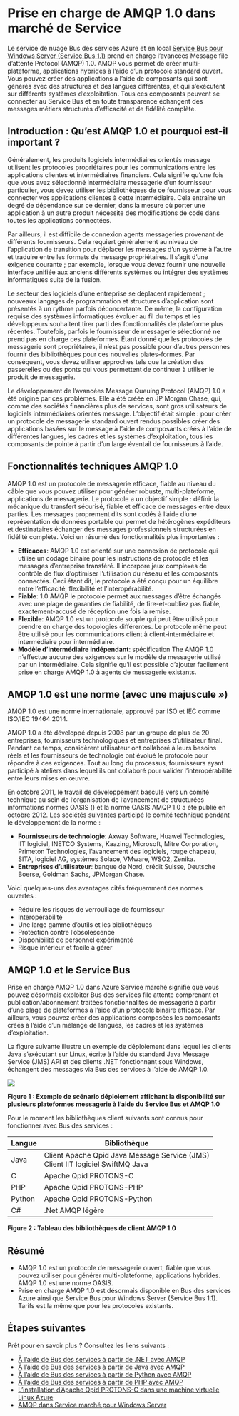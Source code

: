 <properties 
    pageTitle="Vue d’ensemble du service Bus AMQP | Microsoft Azure" 
    description="Découvrez comment utiliser les Advanced Message Queuing Protocol (AMQP) 1.0 dans Azure." 
    services="service-bus" 
    documentationCenter=".net" 
    authors="sethmanheim" 
    manager="timlt" 
    editor=""/>

<tags 
    ms.service="service-bus" 
    ms.workload="na" 
    ms.tgt_pltfrm="na" 
    ms.devlang="multiple" 
    ms.topic="article" 
    ms.date="09/29/2016" 
    ms.author="sethm"/>



# <a name="amqp-10-support-in-service-bus"></a>Prise en charge de AMQP 1.0 dans marché de Service

Le service de nuage Bus des services Azure et en local [Service Bus pour Windows Server (Service Bus 1.1)](https://msdn.microsoft.com/library/dn282144.aspx) prend en charge l’avancées Message file d’attente Protocol (AMQP) 1.0. AMQP vous permet de créer multi-plateforme, applications hybrides à l’aide d’un protocole standard ouvert. Vous pouvez créer des applications à l’aide de composants qui sont générés avec des structures et des langues différentes, et qui s’exécutent sur différents systèmes d’exploitation. Tous ces composants peuvent se connecter au Service Bus et en toute transparence échangent des messages métiers structurés d’efficacité et de fidélité complète.

## <a name="introduction-what-is-amqp-10-and-why-is-it-important"></a>Introduction : Qu’est AMQP 1.0 et pourquoi est-il important ?

Généralement, les produits logiciels intermédiaires orientés message utilisent les protocoles propriétaires pour les communications entre les applications clientes et intermédiaires financiers. Cela signifie qu’une fois que vous avez sélectionné intermédiaire messagerie d’un fournisseur particulier, vous devez utiliser les bibliothèques de ce fournisseur pour vous connecter vos applications clientes à cette intermédiaire. Cela entraîne un degré de dépendance sur ce dernier, dans la mesure où porter une application à un autre produit nécessite des modifications de code dans toutes les applications connectées. 

Par ailleurs, il est difficile de connexion agents messageries provenant de différents fournisseurs. Cela requiert généralement au niveau de l’application de transition pour déplacer les messages d’un système à l’autre et traduire entre les formats de message propriétaires. Il s’agit d’une exigence courante ; par exemple, lorsque vous devez fournir une nouvelle interface unifiée aux anciens différents systèmes ou intégrer des systèmes informatiques suite de la fusion.

Le secteur des logiciels d’une entreprise se déplacent rapidement ; nouveaux langages de programmation et structures d’application sont présentés à un rythme parfois déconcertante. De même, la configuration requise des systèmes informatiques évoluer au fil du temps et les développeurs souhaitent tirer parti des fonctionnalités de plateforme plus récentes. Toutefois, parfois le fournisseur de messagerie sélectionné ne prend pas en charge ces plateformes. Étant donné que les protocoles de messagerie sont propriétaires, il n’est pas possible pour d’autres personnes fournir des bibliothèques pour ces nouvelles plates-formes. Par conséquent, vous devez utiliser approches tels que la création des passerelles ou des ponts qui vous permettent de continuer à utiliser le produit de messagerie.

Le développement de l’avancées Message Queuing Protocol (AMQP) 1.0 a été origine par ces problèmes. Elle a été créée en JP Morgan Chase, qui, comme des sociétés financières plus de services, sont gros utilisateurs de logiciels intermédiaires orientés message. L’objectif était simple : pour créer un protocole de messagerie standard ouvert rendus possibles créer des applications basées sur le message à l’aide de composants créés à l’aide de différentes langues, les cadres et les systèmes d’exploitation, tous les composants de pointe à partir d’un large éventail de fournisseurs à l’aide.

## <a name="amqp-10-technical-features"></a>Fonctionnalités techniques AMQP 1.0

AMQP 1.0 est un protocole de messagerie efficace, fiable au niveau du câble que vous pouvez utiliser pour générer robuste, multi-plateforme, applications de messagerie. Le protocole a un objectif simple : définir la mécanique du transfert sécurisé, fiable et efficace de messages entre deux parties. Les messages proprement dits sont codés à l’aide d’une représentation de données portable qui permet de hétérogènes expéditeurs et destinataires échanger des messages professionnels structurées en fidélité complète. Voici un résumé des fonctionnalités plus importantes :

*    **Efficaces**: AMQP 1.0 est orienté sur une connexion de protocole qui utilise un codage binaire pour les instructions de protocole et les messages d’entreprise transféré. Il incorpore jeux complexes de contrôle de flux d’optimiser l’utilisation du réseau et les composants connectés. Ceci étant dit, le protocole a été conçu pour un équilibre entre l’efficacité, flexibilité et l’interopérabilité.
*    **Fiable**: 1.0 AMQP le protocole permet aux messages d’être échangés avec une plage de garanties de fiabilité, de fire-et-oubliez pas fiable, exactement-accusé de réception une fois la remise.
*    **Flexible**: AMQP 1.0 est un protocole souple qui peut être utilisé pour prendre en charge des topologies différentes. Le protocole même peut être utilisé pour les communications client à client-intermédiaire et intermédiaire pour intermédiaire.
*    **Modèle d’intermédiaire indépendant**: spécification The AMQP 1.0 n’effectue aucune des exigences sur le modèle de messagerie utilisé par un intermédiaire. Cela signifie qu’il est possible d’ajouter facilement prise en charge AMQP 1.0 à agents de messagerie existants.

## <a name="amqp-10-is-a-standard-with-a-capital-s"></a>AMQP 1.0 est une norme (avec une majuscule »)

AMQP 1.0 est une norme internationale, approuvé par ISO et IEC comme ISO/IEC 19464:2014.

AMQP 1.0 a été développé depuis 2008 par un groupe de plus de 20 entreprises, fournisseurs technologiques et entreprises d’utilisateur final. Pendant ce temps, considèrent utilisateur ont collaboré à leurs besoins réels et les fournisseurs de technologie ont évolué le protocole pour répondre à ces exigences. Tout au long du processus, fournisseurs ayant participé à ateliers dans lequel ils ont collaboré pour valider l’interopérabilité entre leurs mises en œuvre.

En octobre 2011, le travail de développement basculé vers un comité technique au sein de l’organisation de l’avancement de structurées informations normes OASIS () et la norme OASIS AMQP 1.0 a été publié en octobre 2012. Les sociétés suivantes participé le comité technique pendant le développement de la norme :

*    **Fournisseurs de technologie**: Axway Software, Huawei Technologies, IIT logiciel, INETCO Systems, Kaazing, Microsoft, Mitre Corporation, Primeton Technologies, l’avancement des logiciels, rouge chapeau, SITA, logiciel AG, systèmes Solace, VMware, WSO2, Zenika.
*    **Entreprises d’utilisateur**: banque de Nord, crédit Suisse, Deutsche Boerse, Goldman Sachs, JPMorgan Chase.

Voici quelques-uns des avantages cités fréquemment des normes ouvertes :

*    Réduire les risques de verrouillage de fournisseur
*    Interopérabilité
*    Une large gamme d’outils et les bibliothèques
*    Protection contre l’obsolescence
*    Disponibilité de personnel expérimenté
*    Risque inférieur et facile à gérer

## <a name="amqp-10-and-service-bus"></a>AMQP 1.0 et le Service Bus

Prise en charge AMQP 1.0 dans Azure Service marché signifie que vous pouvez désormais exploiter Bus des services file attente comprenant et publication/abonnement traitées fonctionnalités de messagerie à partir d’une plage de plateformes à l’aide d’un protocole binaire efficace. Par ailleurs, vous pouvez créer des applications composées les composants créés à l’aide d’un mélange de langues, les cadres et les systèmes d’exploitation.

La figure suivante illustre un exemple de déploiement dans lequel les clients Java s’exécutant sur Linux, écrite à l’aide du standard Java Message Service (JMS) API et des clients .NET fonctionnant sous Windows, échangent des messages via Bus des services à l’aide de AMQP 1.0.

![][0]

**Figure 1 : Exemple de scénario déploiement affichant la disponibilité sur plusieurs plateformes messagerie à l’aide du Service Bus et AMQP 1.0**

Pour le moment les bibliothèques client suivants sont connus pour fonctionner avec Bus des services :

| Langue | Bibliothèque                                                                       |
|----------|-------------------------------------------------------------------------------|
| Java     | Client Apache Qpid Java Message Service (JMS)<br/>Client IIT logiciel SwiftMQ Java |
| C        | Apache Qpid PROTONS-C                                                          |
| PHP      | Apache Qpid PROTONS-PHP                                                        |
| Python   | Apache Qpid PROTONS-Python                                                     |
| C#       | .Net AMQP légère                                                                |

**Figure 2 : Tableau des bibliothèques de client AMQP 1.0**

## <a name="summary"></a>Résumé

*    AMQP 1.0 est un protocole de messagerie ouvert, fiable que vous pouvez utiliser pour générer multi-plateforme, applications hybrides. AMQP 1.0 est une norme OASIS.
*    Prise en charge AMQP 1.0 est désormais disponible en Bus des services Azure ainsi que Service Bus pour Windows Server (Service Bus 1.1). Tarifs est la même que pour les protocoles existants.

## <a name="next-steps"></a>Étapes suivantes

Prêt pour en savoir plus ? Consultez les liens suivants :

- [À l’aide de Bus des services à partir de .NET avec AMQP]
- [À l’aide de Bus des services à partir de Java avec AMQP]
- [À l’aide de Bus des services à partir de Python avec AMQP]
- [À l’aide de Bus des services à partir de PHP avec AMQP]
- [L’installation d’Apache Qpid PROTONS-C dans une machine virtuelle Linux Azure]
- [AMQP dans Service marché pour Windows Server]

[0]: ./media/service-bus-amqp-overview/service-bus-amqp-1.png
[À l’aide de Bus des services à partir de .NET avec AMQP]: service-bus-amqp-dotnet.md
[À l’aide de Bus des services à partir de Java avec AMQP]: service-bus-amqp-java.md
[À l’aide de Bus des services à partir de Python avec AMQP]: service-bus-amqp-python.md
[À l’aide de Bus des services à partir de PHP avec AMQP]: service-bus-amqp-php.md
[L’installation d’Apache Qpid PROTONS-C dans une machine virtuelle Linux Azure]: service-bus-amqp-apache.md
[AMQP dans Service marché pour Windows Server]: https://msdn.microsoft.com/library/dn574799.aspx